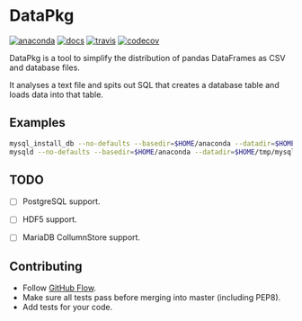# DataPkg

[![anaconda](https://anaconda.org/kimlab/datapkg/badges/version.svg)](https://anaconda.org/kimlaborg/datapkg)
[![docs](https://img.shields.io/badge/docs-latest-blue.svg?style=flat-square&?version=latest)](http://kimlaborg.github.io/datapkg)
[![travis](https://img.shields.io/travis/kimlaborg/datapkg.svg?style=flat-square)](https://travis-ci.org/kimlaborg/datapkg)
[![codecov](https://img.shields.io/codecov/c/github/kimlaborg/datapkg.svg?style=flat-square)](https://codecov.io/gh/kimlaborg/datapkg)

DataPkg is a tool to simplify the distribution of pandas DataFrames as CSV and database files.

It analyses a text file and spits out SQL that creates a database table and loads data into that table.


## Examples

```bash
mysql_install_db --no-defaults --basedir=$HOME/anaconda --datadir=$HOME/tmp/mysql_db
mysqld --no-defaults --basedir=$HOME/anaconda --datadir=$HOME/tmp/mysql_db
```

## TODO

- [ ] PostgreSQL support.
- [ ] HDF5 support.
- [ ] MariaDB CollumnStore support.


## Contributing

- Follow [GitHub Flow](https://guides.github.com/introduction/flow/).
- Make sure all tests pass before merging into master (including PEP8).
- Add tests for your code.
